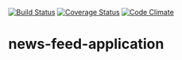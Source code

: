[![Build Status](https://travis-ci.org/iakhator/news-feed-application.svg?branch=deployment)](https://travis-ci.org/iakhator/news-feed-application)
[![Coverage Status](https://coveralls.io/repos/github/iakhator/news-feed-application/badge.svg?branch=develop)](https://coveralls.io/github/iakhator/news-feed-application?branch=develop)
[![Code Climate](https://codeclimate.com/github/codeclimate/codeclimate/badges/gpa.svg)](https://codeclimate.com/github/codeclimate/codeclimate)

# news-feed-application